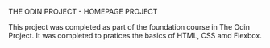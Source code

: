THE ODIN PROJECT - HOMEPAGE PROJECT 

This project was completed as part of the foundation course in The Odin Project. It was completed to pratices the basics of HTML, CSS amd Flexbox. 

